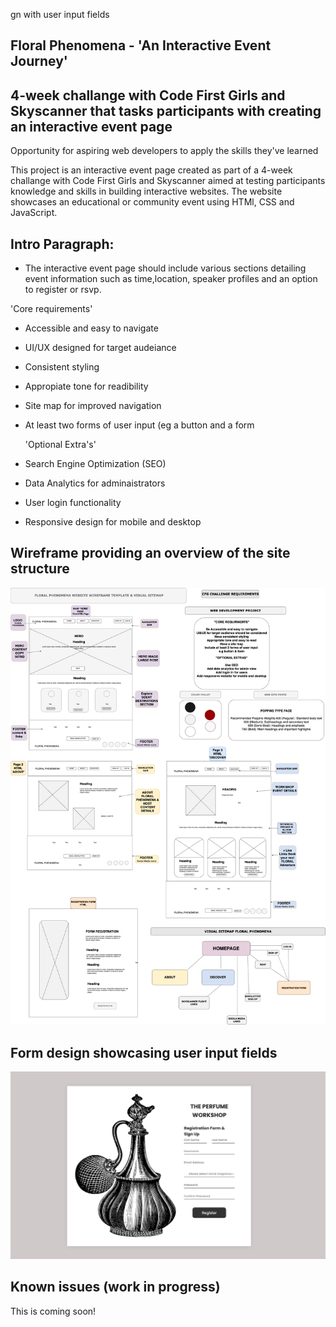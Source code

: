 gn with user input fields<!---Name of Project ---->
## Floral Phenomena - 'An Interactive Event Journey' 
<!--One liner what it does-->
## 4-week challange with Code First Girls and Skyscanner that tasks participants with creating an interactive event page
Opportunity for aspiring web developers to apply the skills they've learned 


<!---What the project is--->
This project is an interactive event page created as part of a 4-week challange with Code First Girls and Skyscanner 
aimed at testing participants knowledge and skills in building interactive websites.
The website showcases an educational or community event using HTMl, CSS and JavaScript.


## Intro Paragraph:
<!--Waht it does-->
- The interactive event page should include various sections detailing event information such as time,location, speaker profiles and an option to register or rsvp.

<!--How it is used-->
 'Core requirements' 
 
- Accessible and easy to navigate
- UI/UX designed for target audeiance
- Consistent styling
- Appropiate tone for readibility
- Site map for improved navigation
- At least two forms of user input (eg a button and a form
  

  'Optional Extra's'
  
- Search Engine Optimization (SEO)
- Data Analytics for adminaistrators 
- User login functionality
- Responsive design for mobile and desktop
  
<!---Visual Helper or Diagram--->

## Wireframe providing an overview of the site structure
![Image Alt](https://github.com/RioGra/interactive-webdev-debut/blob/6510e1dd9817a60c00969cd1c07913b7f7ee15a8/wireframe.gr.draw.io.png)

## Form design showcasing user input fields
![Image Alt](https://github.com/RioGra/interactive-webdev-debut/blob/5746334b8391497dccfea84c34b3847ec9826795/form.png)


<!---Know issues (work in progress)--->
## Known issues (work in progress)
This is coming soon!
